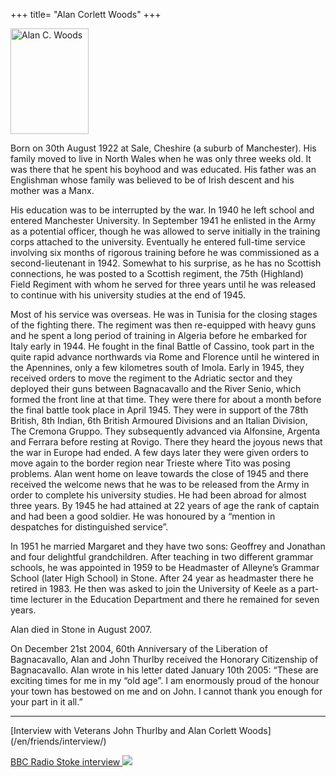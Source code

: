 +++
title= "Alan Corlett Woods"
+++

<img src="/images/files/Foto di Alan C. Woods.jpg" width="125" height="169" title="Alan C. Woods">

Born on 30th August 1922 at Sale, Cheshire (a suburb of Manchester). His family moved to live in North Wales when he was only three weeks old. It was there that he spent his boyhood and was educated. His father was an Englishman whose family was believed to be of Irish descent and his mother was a Manx.

His education was to be interrupted by the war. In 1940 he left school and entered Manchester University. In September 1941 he enlisted in the Army as a potential officer, though he was allowed to serve initially in the training corps attached to the university. Eventually he entered full-time service involving six months of rigorous training before he was commissioned as a second-lieutenant in 1942. Somewhat to his surprise, as he has no Scottish connections, he was posted to a Scottish regiment, the 75th (Highland) Field Regiment with whom he served for three years until he was released to continue with his university studies at the end of 1945. 

Most of his service was overseas. He was in Tunisia for the closing stages of the fighting there. The regiment was then re-equipped with heavy guns and he spent a long period of training in Algeria before he embarked for Italy early in 1944. He fought in the final Battle of Cassino, took part in the quite rapid advance northwards via Rome and Florence until he wintered in the Apennines, only a few kilometres south of Imola. Early in 1945, they received orders to move the regiment to the Adriatic sector and they deployed their guns between Bagnacavallo and the River Senio, which formed the front line at that time. They were there for about a month before the final battle took place in April 1945. They were in support of the 78th British, 8th Indian, 6th British Armoured Divisions and an Italian Division, The Cremona Gruppo. They subsequently advanced via Alfonsine, Argenta and Ferrara before resting at Rovigo. There they heard the joyous news that the war in Europe had ended. A few days later they were given orders to move again to the border region near Trieste where Tito was posing problems. Alan went home on leave towards the close of 1945 and there received the welcome news that he was to be released from the Army in order to complete his university studies. He had been abroad for almost three years. By 1945 he had attained at 22 years of age the rank of captain and had been a good soldier. He was honoured by a “mention in despatches for distinguished service”.

In 1951 he married Margaret and they have two sons: Geoffrey and Jonathan and four delightful grandchildren. After teaching in two different grammar schools, he was appointed in 1959 to be Headmaster of Alleyne’s Grammar School (later High School) in Stone. After 24 year as headmaster there he retired in 1983. He then was asked to join the University of Keele as a part-time lecturer in the Education Department and there he remained for seven years.

Alan died in Stone in August 2007.

On December 21st 2004, 60th Anniversary of the Liberation of Bagnacavallo, Alan and John Thurlby received the Honorary Citizenship of Bagnacavallo. Alan wrote in his letter dated January 10th 2005: “These are exciting times for me in my “old age”. I am enormously proud of the honour your town has bestowed on me and on John. I cannot thank you enough for your part in it all.”

<hr>  
[Interview with Veterans John Thurlby and Alan Corlett Woods](/en/friends/interview/)

<a href="/images/files/BBC Radio Stoke.mp3" >BBC Radio Stoke interview </a> 
<img src="/images/files/radio.gif">

